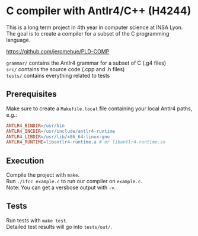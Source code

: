 # C compiler with Antlr4/C++ (H4244)
This is a long term project in 4th year in computer science at INSA Lyon.<br/>
The goal is to create a compiler for a subset of the C programming language.<br/>

https://github.com/jeromehue/PLD-COMP

`grammar/` contains the Antlr4 grammar for a subset of C (.g4 files)<br/>
`src/` contains the source code (.cpp and .h files)<br/>
`tests/` contains everything related to tests

## Prerequisites
Make sure to create a `Makefile.local` file containing your local Antlr4 paths, e.g.:
```Makefile
ANTLR4_BINDIR=/usr/bin
ANTLR4_INCDIR=/usr/include/antlr4-runtime
ANTLR4_LIBDIR=/usr/lib/x86_64-linux-gnu
ANTLR4_RUNTIME=libantlr4-runtime.a # or libantlr4-runtime.so
```

## Execution
Compile the project with `make`.<br/>
Run `./ifcc example.c` to run our compiler on `example.c`.<br/>
Note: You can get a versbose output with `-v`.

## Tests
Run tests with `make test`.<br/>
Detailed test results will go into `tests/out/`.
